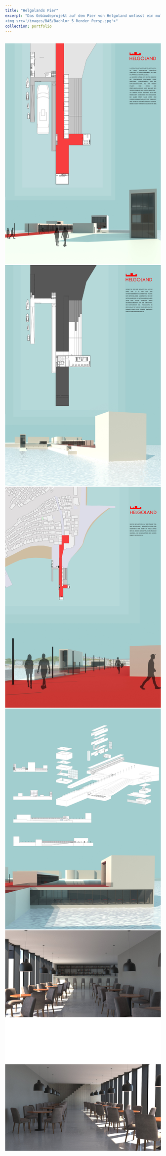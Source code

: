 ```yaml
---
title: "Helgolands Pier"
excerpt: "Das Gebäudeprojekt auf dem Pier von Helgoland umfasst ein multifunktionales Design. Das Zentrum beherbergt einen Hauptweg zur Kunstgalerie. Der rechte Flügel beinhaltet zwei Gebäude mit Info-Point, Ticketsverkauf, einer Rote-Kreuz-Station und Büros. Der linke Flügel bietet überdachte Marktzonen und eine Rampe, die zu einem Unterwasserrestaurant und einer Bar führt. Der Pier liegt auf 3,5 m Höhe, mit Betongeländern als Abtrennung und Sitzmöglichkeit. Die robuste Konstruktion nutzt Sicherheitsglas und ist wellenresistent. Ziel des Projekts ist die vollständige Nutzung und Neukonzeption des Piers. <br/>
<img src='/images/BA5/Bachlor_5_Render_Persp.jpg'>"
collection: portfolio
---
```


<br/>
<img src='/images/BA5/Davydov_Nikolai_744451-1.jpg'>
<br/>
<img src='/images/BA5/Davydov_Nikolai_744451-2.jpg'>
<br/>
<img src='/images/BA5/Davydov_Nikolai_744451-3.jpg'>
<br/>
<img src='/images/BA5/Davydov_Nikolai_744451-4.jpg'>
<br/>
<img src='/images/BA5/Davydov_Nikolai_744451-5.jpg'>

